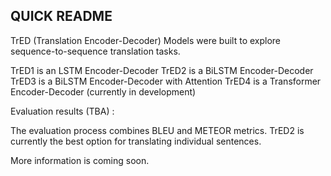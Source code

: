 QUICK README
------------

TrED (Translation Encoder-Decoder) Models were built to explore sequence-to-sequence translation tasks.

TrED1 is an LSTM Encoder-Decoder
TrED2 is a BiLSTM Encoder-Decoder
TrED3 is a BiLSTM Encoder-Decoder with Attention 
TrED4 is a Transformer Encoder-Decoder (currently in development)

Evaluation results (TBA) :

The evaluation process combines BLEU and METEOR metrics. TrED2 is currently the best option for translating individual sentences.

More information is coming soon.


